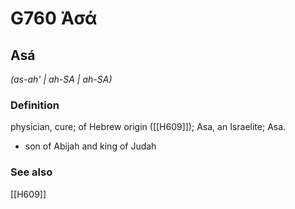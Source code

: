 # G760 Ἀσά

## Asá

_(as-ah' | ah-SA | ah-SA)_

### Definition

physician, cure; of Hebrew origin ([[H609]]); Asa, an Israelite; Asa.

- son of Abijah and king of Judah

### See also

[[H609]]

